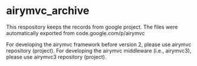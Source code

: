 # airymvc_archive
This respository keeps the records from google project. The files were automatically exported from code.google.com/p/airymvc

For developing the airymvc framework before version 2, please use airymvc repository (project).
For developing the airymvc middleware (i.e., airymvc3), please use airymvc3 repository (project).

